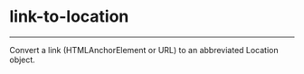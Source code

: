 # link-to-location
---
Convert a link (HTMLAnchorElement or URL) to an abbreviated Location object.
